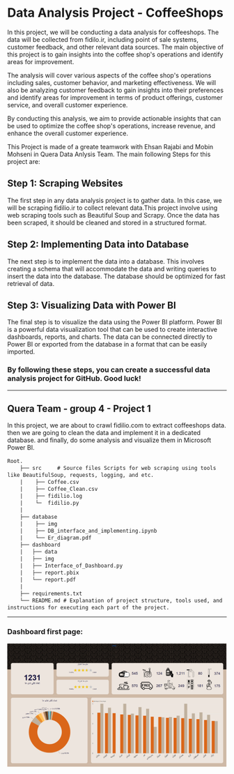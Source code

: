 # Data Analysis Project - CoffeeShops

In this project, we will be conducting a data analysis for coffeeshops. The data will be collected from fidilo.ir, including point of sale systems, customer feedback, and other relevant data sources. The main objective of this project is to gain insights into the coffee shop's operations and identify areas for improvement.

The analysis will cover various aspects of the coffee shop's operations including sales, customer behavior, and marketing effectiveness. We will also be analyzing customer feedback to gain insights into their preferences and identify areas for improvement in terms of product offerings, customer service, and overall customer experience.

By conducting this analysis, we aim to provide actionable insights that can be used to optimize the coffee shop's operations, increase revenue, and enhance the overall customer experience.

This Project is made of a greate teamwork with Ehsan Rajabi and Mobin Mohseni in Quera Data Anlysis Team. The main following Steps for this project are:

## Step 1: Scraping Websites

The first step in any data analysis project is to gather data. In this case, we will be scraping fidilio.ir to collect relevant data.This project involve using web scraping tools such as Beautiful Soup and Scrapy. Once the data has been scraped, it should be cleaned and stored in a structured format.

## Step 2: Implementing Data into Database

The next step is to implement the data into a database. This involves creating a schema that will accommodate the data and writing queries to insert the data into the database. The database should be optimized for fast retrieval of data.

## Step 3: Visualizing Data with Power BI

The final step is to visualize the data using the Power BI platform. Power BI is a powerful data visualization tool that can be used to create interactive dashboards, reports, and charts. The data can be connected directly to Power BI or exported from the database in a format that can be easily imported.

### By following these steps, you can create a successful data analysis project for GitHub. Good luck!
___
## Quera Team - group 4 - Project 1
In this project, we are about to crawl fidilio.com to extract coffeeshops data. then we are going to clean the data and implement it in a dedicated database. and finally, do some analysis and visualize them in Microsoft Power BI.

    Root.
        ├── src     # Source files Scripts for web scraping using tools like BeautifulSoup, requests, logging, and etc.
        |    ├── Coffee.csv
        |    ├── Coffee_Clean.csv
        |    ├── fidilio.log
        |    └─  fidilio.py
        |    
        ├── database 
        |    ├── img
        |    ├── DB_interface_and_implementing.ipynb
        |    └── Er_diagram.pdf
        ├── dashboard
        |   ├── data
        |   ├── img
        |   ├── Interface_of_Dashboard.py
        |   ├── report.pbix
        |   └── report.pdf
        |
        ├── requirements.txt
        └── README.md # Explanation of project structure, tools used, and instructions for executing each part of the project.
___
### Dashboard first page:
![Screenshot](dashboard/img/dashboard_view.png)
